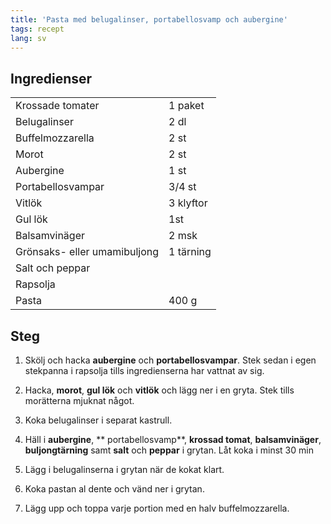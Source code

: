 ```yaml
---
title: 'Pasta med belugalinser, portabellosvamp och aubergine'
tags: recept
lang: sv
---
```


## Ingredienser

|                              |               |
| ---------------------------- | ------------- |
| Krossade tomater             | 1 paket |
| Belugalinser                 | 2 dl          |
| Buffelmozzarella            | 2 st          |
| Morot                        | 2 st          |
| Aubergine                    | 1 st          |
| Portabellosvampar            | 3/4 st        |
| Vitlök                       | 3 klyftor     |
| Gul lök                      | 1st           |
| Balsamvinäger                | 2 msk         |
| Grönsaks- eller umamibuljong | 1 tärning     |
| Salt och peppar              ||
| Rapsolja                     |
| Pasta                        | 400 g         |

## Steg

1. Skölj och hacka **aubergine** och **portabellosvampar**. Stek sedan i egen stekpanna i rapsolja tills ingredienserna har vattnat av sig.

2. Hacka, **morot**, **gul lök** och **vitlök** och lägg ner i en gryta. Stek tills morätterna mjuknat något.

3. Koka belugalinser i separat kastrull.

4. Häll i **aubergine**, ** portabellosvamp**, **krossad tomat**, **balsamvinäger**, **buljongtärning** samt **salt** och **peppar** i grytan. Låt koka i minst 30 min

5. Lägg i belugalinserna i grytan när de kokat klart.

6. Koka pastan al dente och vänd ner i grytan.

7. Lägg upp och toppa varje portion med en halv buffelmozzarella.

<br>
